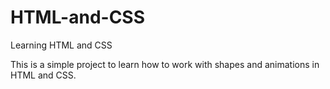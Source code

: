 # HTML-and-CSS
Learning HTML and CSS

This is a simple project to learn how to work with shapes and animations in HTML and CSS.
